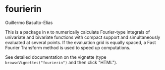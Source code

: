 # fourierin
Guillermo Basulto-Elias  

This is a package in `R` to numerically calculate Fourier-type integrals of univariate and bivariate  functions with compact support and simultaneously evaluated at several points. If the evaluation grid is equally spaced, a Fast Fourier Transform method is used to speed up computations.

See detailed documentation on the vignette (type `browseVignettes("fourierin")` and then click "HTML"). 

